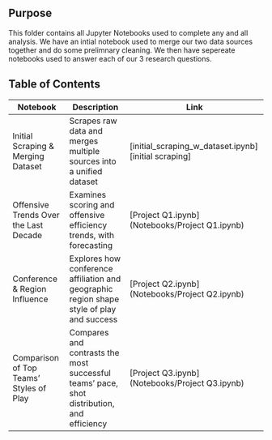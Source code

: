 ## Purpose

This folder contains all Jupyter Notebooks used to complete any and all analysis. We have an intial notebook used to merge our two data sources together and do some prelimnary cleaning. We then have sepereate notebooks used to answer each of our 3 research questions. 

## Table of Contents

| Notebook | Description | Link |
|--------------|------------|---------|
| Initial Scraping & Merging Dataset | Scrapes raw data and merges multiple sources into a unified dataset | [initial_scraping_w_dataset.ipynb] [initial scraping] |
| Offensive Trends Over the Last Decade | Examines scoring and offensive efficiency trends, with forecasting | [Project Q1.ipynb](Notebooks/Project Q1.ipynb)|
| Conference & Region Influence | Explores how conference affiliation and geographic region shape style of play and success | [Project Q2.ipynb](Notebooks/Project Q2.ipynb) |
| Comparison of Top Teams’ Styles of Play | Compares and contrasts the most successful teams’ pace, shot distribution, and efficiency | [Project Q3.ipynb](Notebooks/Project Q3.ipynb)|


[intial scraping]: <https://github.com/samandrews27/BAIS3250-Project/blob/main/Notebooks/initial_scraping_w_dataset.ipynb>
